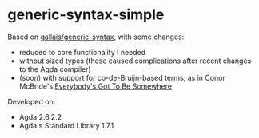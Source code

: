# generic-syntax-simple

Based on [gallais/generic-syntax](https://github.com/gallais/generic-syntax),
with some changes:

- reduced to core functionality I needed
- without sized types (these caused complications after recent changes to the Agda compiler)
- (soon) with support for co-de-Bruijn-based terms,
  as in Conor McBride's [Everybody's Got To Be Somewhere](https://arxiv.org/abs/1807.04085)

Developed on:

- Agda 2.6.2.2
- Agda's Standard Library 1.7.1
